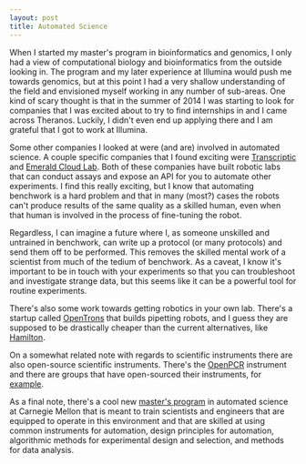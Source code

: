 ```yaml
---
layout: post
title: Automated Science
---
```



When I started my master's program in bioinformatics and genomics, I only had a view of computational biology and bioinformatics from the outside looking in. The program and my later experience at Illumina would push me towards genomics, but at this point I had a very shallow understanding of the field and envisioned myself working in any number of sub-areas. One kind of scary thought is that in the summer of 2014 I was starting to look for companies that I was excited about to try to find internships in and I came across Theranos. Luckily, I didn't even end up applying there and I am grateful that I got to work at Illumina.

Some other companies I looked at were (and are) involved in automated science. A couple specific companies that I found exciting were [Transcriptic](https://www.transcriptic.com/) and [Emerald Cloud Lab](https://www.emeraldcloudlab.com/). Both of these companies have built robotic labs that can conduct assays and expose an API for you to automate other experiments. I find this really exciting, but I know that automating benchwork is a hard problem and that in many (most?) cases the robots can't produce results of the same quality as a skilled human, even when that human is involved in the process of fine-tuning the robot.

Regardless, I can imagine a future where I, as someone unskilled and untrained in benchwork, can write up a protocol (or many protocols) and send them off to be performed. This removes the skilled mental work of a scientist from much of the tedium of benchwork. As a caveat, I know it's important to be in touch with your experiments so that you can troubleshoot and investigate strange data, but this seems like it can be a powerful tool for routine experiments.

There's also some work towards getting robotics in your own lab. There's a startup called [OpenTrons](https://opentrons.com/) that builds pipetting robots, and I guess they are supposed to be drastically cheaper than the current alternatives, like [Hamilton](https://www.hamiltoncompany.com/).

On a somewhat related note with regards to scientific instruments there are also open-source scientific instruments. There's the [OpenPCR](https://openpcr.org/) instrument and there are groups that have open-sourced their instruments, for [example](https://liorpachter.wordpress.com/2019/01/18/open-sourcing-bioinstruments/).

As a final note, there's a cool new [master's program](http://msas.cbd.cmu.edu/) in automated science at Carnegie Mellon that is meant to train scientists and engineers that are equipped to operate in this environment and that are skilled at using common instruments for automation, design principles for automation, algorithmic methods for experimental design and selection, and methods for data analysis.